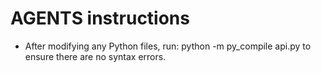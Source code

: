 # AGENTS instructions

- After modifying any Python files, run:
    python -m py_compile api.py
  to ensure there are no syntax errors.
